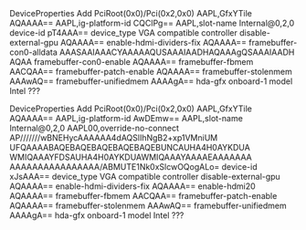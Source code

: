 <?xml version="1.0" encoding="UTF-8"?>
<!DOCTYPE plist PUBLIC "-//Apple//DTD PLIST 1.0//EN" "http://www.apple.com/DTDs/PropertyList-1.0.dtd">
<plist version="1.0">
<dict>
	<key>DeviceProperties</key>
	<dict>
		<key>Add</key>
		<dict>
			<key>PciRoot(0x0)/Pci(0x2,0x0)</key>
			<dict>
				<key>AAPL,GfxYTile</key>
				<data>
				AQAAAA==
				</data>
				<key>AAPL,ig-platform-id</key>
				<data>
				CQClPg==
				</data>
				<key>AAPL,slot-name</key>
				<string>Internal@0,2,0</string>
				<key>device-id</key>
				<data>
				pT4AAA==
				</data>
				<key>device_type</key>
				<string>VGA compatible controller</string>
				<key>disable-external-gpu</key>
				<data>
				AQAAAA==
				</data>
				<key>enable-hdmi-dividers-fix</key>
				<data>
				AQAAAA==
				</data>
				<key>framebuffer-con0-alldata</key>
				<data>
				AAASAAIAAACYAAAAAQUSAAAIAADHAQAAAgQSAAAIAADH
				AQAA
				</data>
				<key>framebuffer-con0-enable</key>
				<data>
				AQAAAA==
				</data>
				<key>framebuffer-fbmem</key>
				<data>
				AACQAA==
				</data>
				<key>framebuffer-patch-enable</key>
				<data>
				AQAAAA==
				</data>
				<key>framebuffer-stolenmem</key>
				<data>
				AAAwAQ==
				</data>
				<key>framebuffer-unifiedmem</key>
				<data>
				AAAAgA==
				</data>
				<key>hda-gfx</key>
				<string>onboard-1</string>
				<key>model</key>
				<string>Intel ???</string>
			</dict>
		</dict>
	</dict>
</dict>
</plist>




 
 
 
 
 
 
 
 
 <key>DeviceProperties</key>
	<dict>
		<key>Add</key>
		<dict>
			<key>PciRoot(0x0)/Pci(0x2,0x0)</key>
			<dict>
				<key>AAPL,GfxYTile</key>
				<data>
				AQAAAA==
				</data>
				<key>AAPL,ig-platform-id</key>
				<data>
				AwDEmw==
				</data>
				<key>AAPL,slot-name</key>
				<string>Internal@0,2,0</string>
				<key>AAPL00,override-no-connect</key>
				<data>
				AP///////wBNEHycAAAAAA4dAQSlIhNgB2+xp1VMniUM
				UFQAAAABAQEBAQEBAQEBAQEBAQEBUNCAUHA4H0AYKDUA
				WMIQAAAYFDSAUHA4H0AYKDUAWMIQAAAYAAAAEAAAAAAA
				AAAAAAAAAAAAAAAA/ABMUTE1Nk0xSlcwOQogALo=
				</data>
				<key>device-id</key>
				<data>
				xJsAAA==
				</data>
				<key>device_type</key>
				<string>VGA compatible controller</string>
				<key>disable-external-gpu</key>
				<data>
				AQAAAA==
				</data>
				<key>enable-hdmi-dividers-fix</key>
				<data>
				AQAAAA==
				</data>
				<key>enable-hdmi20</key>
				<data>
				AQAAAA==
				</data>
				<key>framebuffer-fbmem</key>
				<data>
				AACQAA==
				</data>
				<key>framebuffer-patch-enable</key>
				<data>
				AQAAAA==
				</data>
				<key>framebuffer-stolenmem</key>
				<data>
				AAAwAQ==
				</data>
				<key>framebuffer-unifiedmem</key>
				<data>
				AAAAgA==
				</data>
				<key>hda-gfx</key>
				<string>onboard-1</string>
				<key>model</key>
				<string>Intel ???</string>
			</dict>
		</dict>
	</dict>
